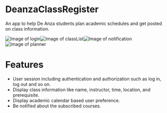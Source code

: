 # DeanzaClassRegister
An app to help De Anza students plan academic schedules and get posted on class information.

![Image of login](https://github.com/bubblemans/DeanzaClassRegister/blob/master/image/login.png)![Image of classList](https://github.com/bubblemans/DeanzaClassRegister/blob/master/image/classList.png)![Image of notification](https://github.com/bubblemans/DeanzaClassRegister/blob/master/image/notification.png)![Image of planner](https://github.com/bubblemans/DeanzaClassRegister/blob/master/image/planner.png)

# Features
* User session including authentication and authorization such as log in, log out and so on.
* Display class information like name, instructor, time, location, and prerequisite.
* Display academic calendar based user preference.
* Be notified about the subscribed courses.
